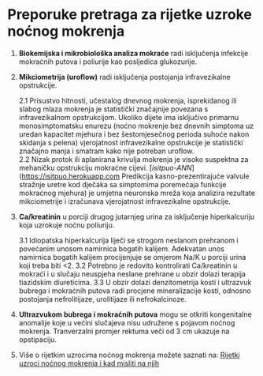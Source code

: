 # Preporuke pretraga za rijetke uzroke noćnog mokrenja

   1. **Biokemijska i mikrobiološka analiza mokraće** radi isključenja infekcije mokraćnih putova i poliurije kao posljedica glukozurije.  
   2. **Mikciometrija (uroflow)** radi isključenja postojanja infravezikalne opstrukcije.  

      2.1 Prisustvo hitnosti, učestalog dnevnog mokrenja, isprekidanog ili slabog mlaza mokrenja je statistički značajnije povezana s infravezikalnom opstrukcijom. Ukoliko dijete ima isključivo primarnu monosimptomatsku enurezu (noćno mokrenje bez dnevnih simptoma uz uredan kapacitet mjehura i bez šestomjesečnog perioda suhoće nakon skidanja s pelena) vjerojatnost infravezikalne opstrukcije je statistički značajno manja i smatram kako nije potreban uroflow.  
      2.2 Nizak protok ili aplanirana krivulja mokrenja je visoko suspektna za mehaničku opstrukciju mokraćne cijevi. [*isitpuo-ANN*](https://isitpuo.herokuapp.com Predikcija kasno-prezentirajuće valvule stražnje uretre kod dječaka sa simptomima poremećaja funkcije mokraćnog mjehura) je umjetna neuronska mreža koja analizira rezultate mikciometrije i izračunava vjerojatnost infravezikalne opstrukcije.  

   3. **Ca/kreatinin** u porciji drugog jutarnjeg urina za isključenje hiperkalcuriju koja uzrokuje noćnu poliuriju.  
   
      3.1 Idiopatska hiperkalcurija liječi se strogom neslanom prehranom i povećanim unosom namirnica bogatih kalijem. Adekvatan unos namirnica bogatih kalijem procijenjuje se omjerom Na/K u porciji urina koji treba biti <2. 
      3.2 Potrebno je redovito kontrolirati Ca/kreatinin u mokraći i u slučaju neuspjeha neslane prehrane u obzir dolazi terapija tiazidskim diureticima. 
      3.3 U obzir dolazi denzitometrija kosti i ultrazvuk bubrega i mokraćnih putova radi procjene mineralizacije kosti, odnosno postojanja nefrolitijaze, urolitijaze ili nefrokalcinoze.  
  
   4. **Ultrazvukom bubrega i mokraćnih putova** mogu se otkriti kongenitalne anomalije koje u većini slučajeva nisu udružene s pojavom noćnog mokrenja. Tranverzalni promjer rektuma veči od 3 cm ukazuje na opstipaciju.
   
   5. Više o rijetkim uzrocima noćnog mokrenja možete saznati na: [Rijetki uzroci noćnog mokrenja i kad misliti na njih](https://budisuh.eu/rijetki-uzroci-nocnog-mokrenja/)